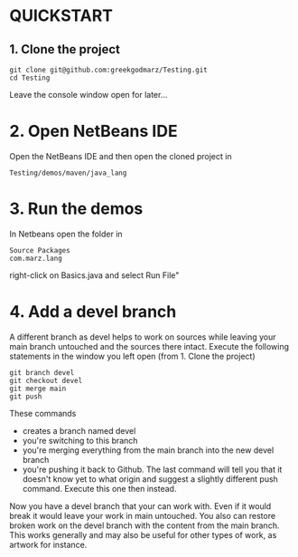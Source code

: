 # QUICKSTART

## 1. Clone the project
```
git clone git@github.com:greekgodmarz/Testing.git
cd Testing
```
Leave the console window open for later...

# 2. Open NetBeans IDE
Open the NetBeans IDE and then open the cloned project in 
```
Testing/demos/maven/java_lang
```

# 3. Run the demos
In Netbeans open the folder in 
```
Source Packages
com.marz.lang
```
right-click on Basics.java and select Run File"

# 4. Add a devel branch
A different branch as devel helps to work on sources while leaving your main branch untouched and the sources there intact.
Execute the following statements in the window you left open (from 1. Clone the project)
```
git branch devel
git checkout devel
git merge main
git push
```
These commands
- creates a branch named devel
- you're switching to this branch
- you're merging everything from the main branch into the new devel branch
- you're pushing it back to Github.
The last command will tell you that it doesn't know yet to what origin and suggest a slightly different push command. Execute this one then instead.
  
Now you have a devel branch that your can work with. Even if it would break it would leave your work in main untouched. You also can restore broken work on the devel branch with the content from the main branch.
This works generally and may also be useful for other types of work, as artwork for instance.

